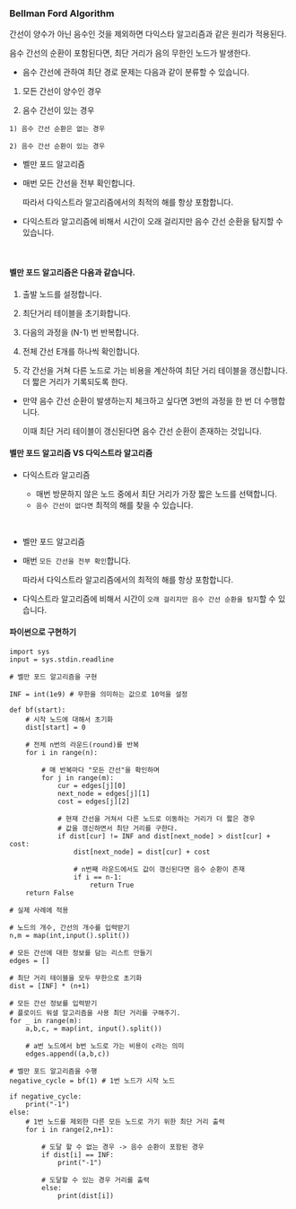 ### Bellman Ford Algorithm

간선이 양수가 아닌 음수인 것을 제외하면 다익스타 알고리즘과 같은 원리가 적용된다.

음수 간선의 순환이 포함된다면, 최단 거리가 음의 무한인 노드가 발생한다.

-  음수 간선에 관하여 최단 경로 문제는 다음과 같이 분류할 수 있습니다.

  1) 모든 간선이 양수인 경우

  2) 음수 간선이 있는 경우

    1) 음수 간선 순환은 없는 경우

    2) 음수 간선 순환이 있는 경우

- 벨만 포드 알고리즘

- 매번 모든 간선을 전부 확인합니다.

     따라서 다익스트라 알고리즘에서의 최적의 해를 항상 포함합니다.

-  다익스트라 알고리즘에 비해서 시간이 오래 걸리지만 음수 간선 순환을 탐지할 수 있습니다.

​
#### 벨만 포드 알고리즘은 다음과 같습니다.

1. 출발 노드를 설정합니다.

2. 최단거리 테이블을 초기화합니다.

3. 다음의 과정을 (N-1) 번 반복합니다.

  1. 전체 간선 E개를 하나씩 확인합니다.

  2. 각 간선을 거쳐 다른 노드로 가는 비용을 계산하여 최단 거리 테이블을 갱신합니다. 더 짧은 거리가 기록되도록 한다.

- 만약 음수 간선 순환이 발생하는지 체크하고 싶다면 3번의 과정을 한 번 더 수행합니다.

  이때 최단 거리 테이블이 갱신된다면 음수 간선 순환이 존재하는 것입니다.


#### 벨만 포드 알고리즘 VS 다익스트라 알고리즘


- 다익스트라 알고리즘

  - 매번 방문하지 않은 노드 중에서 최단 거리가 가장 짧은 노드를 선택합니다.
  - `음수 간선이 없다면` 최적의 해를 찾을 수 있습니다.

​

- 벨만 포드 알고리즘

 - 매번 `모든 간선을 전부 확인`합니다.

    따라서 다익스트라 알고리즘에서의 최적의 해를 항상 포함합니다.

 -  다익스트라 알고리즘에 비해서 시간이 `오래 걸리지만 음수 간선 순환을 탐지`할 수 있습니다.


#### 파이썬으로 구현하기

```
import sys
input = sys.stdin.readline

# 벨만 포드 알고리즘을 구현

INF = int(1e9) # 무한을 의미하는 값으로 10억을 설정

def bf(start):
    # 시작 노드에 대해서 초기화
    dist[start] = 0

    # 전체 n번의 라운드(round)를 반복
    for i in range(n):

        # 매 반복마다 "모든 간선"을 확인하며
        for j in range(m):
            cur = edges[j][0]
            next_node = edges[j][1]
            cost = edges[j][2]

            # 현재 간선을 거쳐서 다른 노드로 이동하는 거리가 더 짧은 경우
            # 값을 갱신하면서 최단 거리를 구한다.
            if dist[cur] != INF and dist[next_node] > dist[cur] + cost:
                dist[next_node] = dist[cur] + cost

                # n번째 라운드에서도 값이 갱신된다면 음수 순환이 존재
                if i == n-1:
                    return True
    return False
            
# 실제 사례에 적용      

# 노드의 개수, 간선의 개수를 입력받기
n,m = map(int,input().split())

# 모든 간선에 대한 정보를 담는 리스트 만들기
edges = []

# 최단 거리 테이블을 모두 무한으로 초기화
dist = [INF] * (n+1)

# 모든 간선 정보를 입력받기
# 플로이드 워셜 알고리즘을 사용 최단 거리를 구해주기.
for _ in range(m):
    a,b,c, = map(int, input().split())

    # a번 노드에서 b번 노드로 가는 비용이 c라는 의미
    edges.append((a,b,c))

# 벨만 포드 알고리즘을 수행
negative_cycle = bf(1) # 1번 노드가 시작 노드

if negative_cycle:
    print("-1")
else:
    # 1번 노드를 제외한 다른 모든 노드로 가기 위한 최단 거리 출력
    for i in range(2,n+1):

        # 도달 할 수 없는 경우 -> 음수 순환이 포함된 경우
        if dist[i] == INF:
            print("-1")

        # 도달할 수 있는 경우 거리를 출력
        else:
            print(dist[i])
​

```